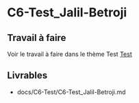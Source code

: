 
# C6-Test_Jalil-Betroji

## Travail à faire
Voir le travail à faire dans le thème Test
[Test](https://github.com/solicoders/evaluation/issues/10)

## Livrables
- docs/C6-Test/C6-Test_Jalil-Betroji.md 
 
